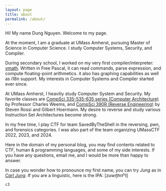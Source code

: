 ```yaml
---
layout: page
title: about
permalink: /about/
---
```


Hi! My name Dung Nguyen. Welcome to my page.

At the moment, I am a graduate at UMass Amherst, pursuing Master of Science in Computer Science. I study Computer Systems, Security, and Compiler.

During secondary school, I worked on my very first compiler/interpreter:
[vmath](https://winux8yt3.github.io/vmath/).
Written in Free Pascal, it can read commands, parse expression, and compute floating-point arithmetics. it also has graphing capabilities as well as i18n support.
My interests in Computer Systems and Compiler started ever since.

At UMass Amherst, I heaviliy study Computer System and Security.
My favorite classes are [CompSci 335-535-635 series (Computer Architecture)](https://people.cs.umass.edu/~weems/homepage/courses/index.html) by Professor Charles Weems, and [CompSci 390R (Reverse Engineering)](https://pwn.umasscybersec.org/) by Steven Rossi and Gilbert Hoermann. My desire to reverse and study various Instruction Set Architectures become strong.

In my free time, I play CTF for team SavedByTheShell in the reversing, pwn, and forensics categories.
I was also part of the team organizing UMassCTF 2022, 2023, and 2024.

Here in the domain of my personal blog, you may find contents
related to CTF, human & programming languages, and some of my side interests.
If you have any questions, email me, and I would be more than happy to answer.

In case you wonder how to pronounce my first name, you can try _Jung_ as in [_Carl Jung_](https://en.wikipedia.org/wiki/Carl_Jung). If you are a linguistic, here is the IPA: [zʊwŋ͡m˦ˀ˥]

`c3`